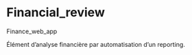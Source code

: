 # Financial_review
Finance_web_app

Élément d’analyse financière par automatisation d’un reporting.
